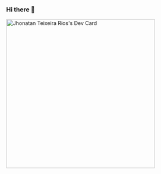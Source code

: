 ### Hi there 👋

<!--
**jhonatan98rios/jhonatan98rios** is a ✨ _special_ ✨ repository because its `README.md` (this file) appears on your GitHub profile.

Here are some ideas to get you started:

- 🔭 I’m currently working on ...
- 🌱 I’m currently learning ...
- 👯 I’m looking to collaborate on ...
- 🤔 I’m looking for help with ...
- 💬 Ask me about ...
- 📫 How to reach me: ...
- 😄 Pronouns: ...
- ⚡ Fun fact: ...
-->

<a href="https://app.daily.dev/jhonatan98rios"><img src="https://api.daily.dev/devcards/72c42cdbae5c4efd88557f852b775a51.png?r=nft" width="400" alt="Jhonatan Teixeira Rios's Dev Card"/></a>
